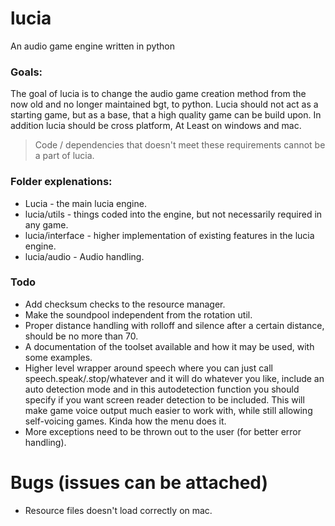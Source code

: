 # lucia
An audio game engine written in python
### Goals:
The goal of lucia is to change the audio game creation method from the now old and no longer maintained bgt, to python.
Lucia should not act as a starting game, but as a base, that a high quality game can be build upon.
In addition lucia should be cross platform, At Least on windows and mac.
> Code / dependencies that doesn't meet these requirements cannot be a part of lucia.

### Folder explenations:
* Lucia - the main lucia engine.
* lucia/utils - things coded into the engine, but not necessarily required in any game.
* lucia/interface - higher implementation of existing features in the lucia engine.
* lucia/audio - Audio handling.

### Todo
* Add checksum checks to the resource manager.
* Make the soundpool independent from the rotation util.
* Proper distance handling with rolloff and silence after a certain distance, should be no more than 70.
* A documentation of the toolset available and how it may be used, with some examples.
* Higher level wrapper around speech where you can just call speech.speak/.stop/whatever and it will do whatever you like, include an auto detection mode and in this autodetection function you should specify if you want screen reader detection to be included. This will make game voice output much easier to work with, while still allowing self-voicing games. Kinda how the menu does it.
* More exceptions need to be thrown out to the user (for better error handling).

# Bugs (issues can be attached)
* Resource files doesn't load correctly on mac.
